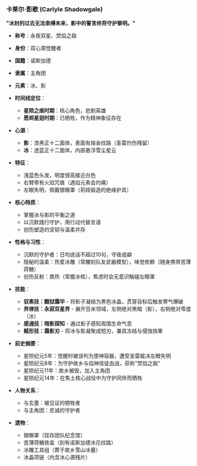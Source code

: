 ### 卡莱尔·影歌 (Carlyle Shadowgale)

**"冰封的过去无法束缚未来，影中的誓言终将守护黎明。"**

* **称号**：永夜双星、焚焰之敌
* **身份**：双心源觉醒者
* **国籍**：诺斯加德
* **隶属**：主角团
* **元素**：冰、影
* **时间线定位**：

  * **星陨之痕时期**：核心角色，悲剧英雄
  * **愿烬星迴时期**：已牺牲，作为精神象征存在

* **心源**：

  * **影**：漆黑正十二面体，表面有熔金纹路（圣雷灼伤残留）
  * **冰**：透蓝正十二面体，内部悬浮雪尘星云

* **特征**：

  * 浅蓝色头发，明度很高接近白色
  * 右臂带有火焰咒痕（遇焰元素会灼痛）
  * 左眼失明，佩戴银眼罩（莉娅锻造的绝缘护具）

* **核心特质**：

  * 掌握冰与影的平衡之道
  * 以沉默践行守护，用行动代替言语
  * 创伤塑造的坚韧与温柔并存

* **性格与习性**：

  * 沉默的守护者：日均说话不超过10句，守夜成癖
  * 隐秘的温柔：热爱冰雕（常雕刻队友武器模型），味觉依赖（随身携带苦薄荷糖）
  * 创伤反射：畏热（常握冰核），焦虑时会无意识触碰左眼罩

* **技能**：

  * **驭素技：黯狱霜华** - 将影子凝结为黑色冰晶，贯穿目标后触发寒气爆破
  * **界律技：永寂双星界** - 展开百米领域，左侧绝对黑暗（影），右侧绝对零度（冰）
  * **感通技：暗影探知** - 通过影子感知周围生命气息
  * **赋形技：霜影刃** - 将冰与影凝聚成短刃，兼具冻结与侵蚀效果

* **前史摘要**：

  * 星陨纪元5年：觉醒时被误判为堕神容器，遭受圣雷裁决左眼失明
  * 星陨纪元8年：为守护故乡与焰神信徒血战，获称"焚焰之敌"
  * 星陨纪元11年：故乡被毁，加入主角团
  * 星陨纪元14年：在焦土核心战役中为守护同伴而牺牲

* **人物关系**：

  * 与玄墨：被见证的牺牲者
  * 与主角团：忠诚的守护者

* **遗物**：

  * 银眼罩（现存团队纪念馆）
  * 苦薄荷糖铁盒（刻有诺斯加德冰花纹路）
  * 冰雕工具组（葬于故乡雪山冰墓）
  * 冰晶项链（内含冰心源残片）
